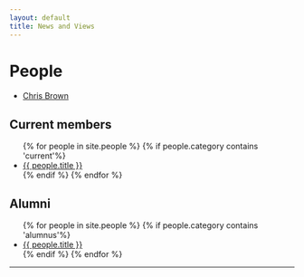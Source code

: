 ```yaml
---
layout: default
title: News and Views
---
```


# People

<ul class="list-ppl">
  <li><a class="button-ppl" href="/people/Chris-Brown.html">Chris Brown </a></li>
</ul>
<div class="clearme"><p></p></div>

## Current members

<ul class="list-ppl">
    {% for people in site.people %}
    {% if people.category contains 'current'%}
  <li><a class="button-ppl" href="{{ people.url }}">{{ people.title }} </a></li>
    {% endif %}
  {% endfor %}
</ul>
<div class="clearme"></div>

## Alumni

<ul class="list-ppl">
    {% for people in site.people %}
    {% if people.category contains 'alumnus'%}
  <li><a class="button-ppl" href="{{ people.url }}">{{ people.title }} </a></li>
    {% endif %}
  {% endfor %}
</ul>
<div class="clearme"></div>
<hr>
